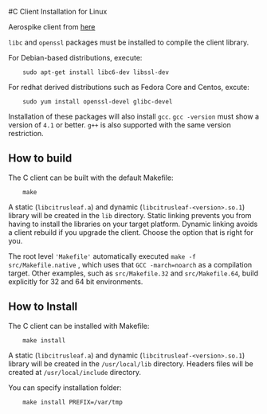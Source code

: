 #C Client Installation for Linux

Aerospike client from [here](http://www.aerospike.com/client_downloads/)

`libc` and `openssl` packages must be installed to compile the client library.

For Debian-based distributions, execute:
```
    sudo apt-get install libc6-dev libssl-dev
```
For redhat derived distributions such as Fedora Core and Centos, excute:
```
    sudo yum install openssl-devel glibc-devel
```
Installation of these packages will also install `gcc`. 
`gcc -version` must show a version of `4.1` or better. 
`g++` is also supported with the same version restriction.

## How to build
The C client can be built with the default Makefile:
```
    make
```
A static (`libcitrusleaf.a`) and dynamic (`libcitrusleaf-<version>.so.1`) library 
will be created in the `lib` directory.  Static linking prevents you from having 
to install the libraries on your target platform. Dynamic linking avoids a 
client rebuild if you upgrade the client.  Choose the option that is right for 
you.

The root level `'Makefile'` automatically executed `make -f src/Makefile.native` , which uses
that `GCC -march=noarch` as a compilation target. Other examples, such as `src/Makefile.32` and 
`src/Makefile.64`, build explicitly for 32 and 64 bit environments.

## How to Install
The C client can be installed with Makefile:
```
    make install
```
A static (`libcitrusleaf.a`) and dynamic (`libcitrusleaf-<version>.so.1`) library 
will be created in the `/usr/local/lib` directory. Headers files will be created at `/usr/local/include` directory.

You can specify installation folder:
```
    make install PREFIX=/var/tmp
```
